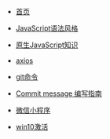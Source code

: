 + [首页](/index)

+ [JavaScript语法风格](/jsLint)  

+ [原生JavaScript知识](/js)

+ [axios](/axios)

+ [git命令](/git)

+ [Commit message 编写指南](/commit)

+ [微信小程序](/wxmini)

<!-- + [格式化时间](/formatTime) -->

+ [win10激活](/win10激活)

<!-- + [省市列表](/cityList) -->
